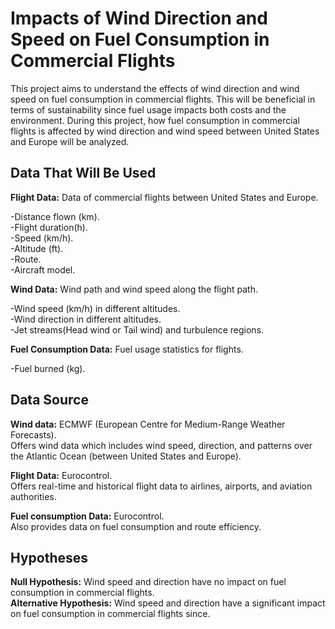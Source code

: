 # Impacts of Wind Direction and Speed on Fuel Consumption in Commercial Flights

 This project aims to  understand the effects of wind direction and wind speed on fuel consumption in commercial flights. This will be beneficial in terms of sustainability since fuel usage impacts both costs and the environment.
During this project, how fuel consumption in commercial flights is affected by wind direction and wind speed between United States and Europe will be analyzed.  

## Data That Will Be Used
**Flight Data:** Data of commercial flights between United States and Europe.  
  
-Distance flown (km).  
-Flight duration(h).  
-Speed (km/h).  
-Altitude (ft).  
-Route.  
-Aircraft model.  
  
**Wind Data:** Wind path and wind speed along the flight path.  
  
-Wind speed (km/h) in different altitudes.  
-Wind direction in different altitudes.  
-Jet streams(Head wind or Tail wind) and turbulence regions.  
  
**Fuel Consumption Data:** Fuel usage statistics for flights.  
  
-Fuel burned (kg). 
  
## Data Source
**Wind data:** ECMWF (European Centre for Medium-Range Weather Forecasts).  
Offers wind data which includes wind speed, direction, and patterns over the Atlantic Ocean (between United States and Europe).  
  
**Flight Data:** Eurocontrol.  
Offers real-time and historical flight data to airlines, airports, and aviation authorities.  
  
**Fuel consumption Data:** Eurocontrol.  
Also provides data on fuel consumption and route efficiency.  
  
## Hypotheses
**Null Hypothesis:** Wind speed and direction have no impact on fuel consumption in commercial flights.  
**Alternative Hypothesis:** Wind speed and direction have a significant impact on fuel consumption in commercial flights since.
